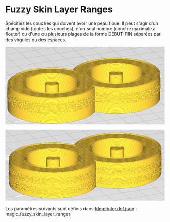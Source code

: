 # Fuzzy Skin Layer Ranges

Spécifiez les couches qui doivent avoir une peau floue. Il peut s'agir d'un champ vide (toutes les couches), d'un seul nombre (couche maximale à flouter) ou d'une ou plusieurs plages de la forme DÉBUT-FIN séparées par des virgules ou des espaces.

![Exemple Gamme de couches 30-60](../../../articles/images-mb/magic_fuzzy_skin_layer_ranges.png)

![Exemple Gamme de couches 10-30 40-60 ](../../../articles/images-mb/magic_fuzzy_skin_layer_ranges_2.png)

Les paramètres suivants sont définis dans [fdmprinter.def.json](https://github.com/smartavionics/Cura/blob/mb-master/resources/definitions/fdmprinter.def.json) : magic_fuzzy_skin_layer_ranges
